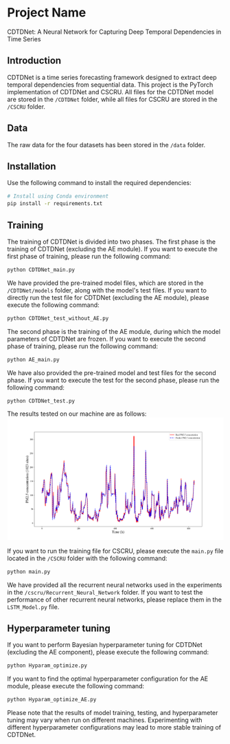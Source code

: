 # Project Name
CDTDNet: A Neural Network for Capturing Deep Temporal Dependencies in Time Series

## Introduction
CDTDNet is a time series forecasting framework designed to extract deep 
temporal dependencies from sequential data. This project is the PyTorch implementation of CDTDNet and CSCRU. 
All files for the CDTDNet model are stored in the `/CDTDNet` folder, while all files for CSCRU are stored 
in the `/CSCRU` folder.

## Data
The raw data for the four datasets has been stored in the `/data` folder.

## Installation
Use the following command to install the required dependencies:
```bash
# Install using Conda environment
pip install -r requirements.txt
```

## Training
The training of CDTDNet is divided into two phases. The first phase is the training of 
CDTDNet (excluding the AE module). If you want to execute the first phase of training, please run the following command:
```bash
python CDTDNet_main.py
```
We have provided the pre-trained model files, which are stored in the `/CDTDNet/models` folder, along with the model's test files.
If you want to directly run the test file for CDTDNet (excluding the AE module), please execute the following command:
```bash
python CDTDNet_test_without_AE.py
```
The second phase is the training of the AE module, during which the model parameters of CDTDNet are frozen. 
If you want to execute the second phase of training, please run the following command:
```bash
python AE_main.py
```
We have also provided the pre-trained model and test files for the second phase. If you want to execute the test for 
the second phase, please run the following command:
```bash
python CDTDNet_test.py
```
The results tested on our machine are as follows:
![Test Results](./image/Fig_1.png)

If you want to run the training file for CSCRU, please execute the `main.py` file located in the `/CSCRU` folder with 
the following command:
```bash
python main.py
```
We have provided all the recurrent neural networks used in the experiments in the `/cscru/Recurrent_Neural_Network` 
folder. If you want to test the performance of other recurrent neural networks, please replace them in the `LSTM_Model.py` 
file.

## Hyperparameter tuning
If you want to perform Bayesian hyperparameter tuning for CDTDNet (excluding the AE component), 
please execute the following command:
```bash
python Hyparam_optimize.py
```
If you want to find the optimal hyperparameter configuration for the AE module, please execute the following command:
```bash
python Hyparam_optimize_AE.py
```
Please note that the results of model training, testing, and hyperparameter tuning may vary when run on different 
machines. Experimenting with different hyperparameter configurations may lead to more stable training of CDTDNet.